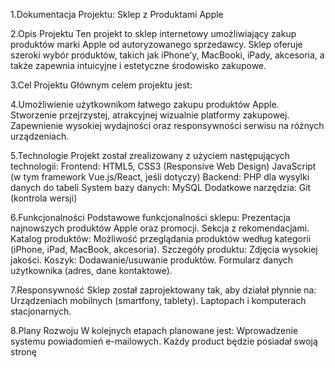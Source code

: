 1.Dokumentacja Projektu: Sklep z Produktami Apple

2.Opis Projektu Ten projekt to sklep internetowy umożliwiający zakup produktów marki Apple od autoryzowanego sprzedawcy. Sklep oferuje szeroki wybór produktów, takich jak iPhone’y, MacBooki, iPady, akcesoria, a także zapewnia intuicyjne i estetyczne środowisko zakupowe.

3.Cel Projektu Głównym celem projektu jest:

4.Umożliwienie użytkownikom łatwego zakupu produktów Apple. Stworzenie przejrzystej, atrakcyjnej wizualnie platformy zakupowej. Zapewnienie wysokiej wydajności oraz responsywności serwisu na różnych urządzeniach.

5.Technologie Projekt został zrealizowany z użyciem następujących technologii:
Frontend: HTML5, CSS3 (Responsive Web Design) JavaScript (w tym framework Vue.js/React, jeśli dotyczy) Backend: PHP dla wysylki danych do tabeli System bazy danych: MySQL Dodatkowe narzędzia: Git (kontrola wersji)

6.Funkcjonalności Podstawowe funkcjonalności sklepu: Prezentacja najnowszych produktów Apple oraz promocji. Sekcja z rekomendacjami. Katalog produktów: Możliwość przeglądania produktów według kategorii (iPhone, iPad, MacBook, akcesoria). Szczegóły produktu: Zdjęcia wysokiej jakości. Koszyk: Dodawanie/usuwanie produktów. Formularz danych użytkownika (adres, dane kontaktowe).

7.Responsywność Sklep został zaprojektowany tak, aby działał płynnie na: Urządzeniach mobilnych (smartfony, tablety). Laptopach i komputerach stacjonarnych.

8.Plany Rozwoju W kolejnych etapach planowane jest: Wprowadzenie systemu powiadomień e-mailowych. Każdy product będzie posiadał swoją stronę
